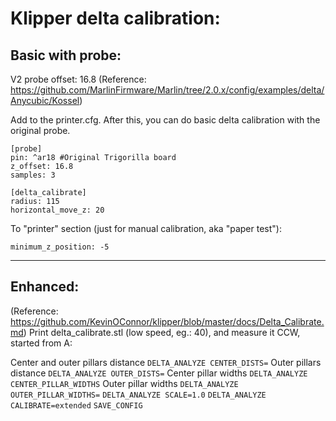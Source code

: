 # Klipper delta calibration:

## Basic with probe:

V2 probe offset: 16.8 (Reference: https://github.com/MarlinFirmware/Marlin/tree/2.0.x/config/examples/delta/Anycubic/Kossel)

Add to the printer.cfg. After this, you can do basic delta calibration with the original probe.
```
[probe]
pin: ^ar18 #Original Trigorilla board
z_offset: 16.8
samples: 3

[delta_calibrate]
radius: 115
horizontal_move_z: 20
```
To "printer" section (just for manual calibration, aka "paper test"):

`minimum_z_position: -5`


-------------------------------------------------------------------------------------------------------------------------------

## Enhanced:

(Reference: https://github.com/KevinOConnor/klipper/blob/master/docs/Delta_Calibrate.md)
Print delta_calibrate.stl (low speed, eg.: 40), and measure it CCW, started from A:

Center and outer pillars distance
`DELTA_ANALYZE CENTER_DISTS=`
Outer pillars distance
`DELTA_ANALYZE OUTER_DISTS=`
Center pillar widths
`DELTA_ANALYZE CENTER_PILLAR_WIDTHS`
Outer pillar widths
`DELTA_ANALYZE OUTER_PILLAR_WIDTHS=`
`DELTA_ANALYZE SCALE=1.0`
`DELTA_ANALYZE CALIBRATE=extended`
`SAVE_CONFIG`
